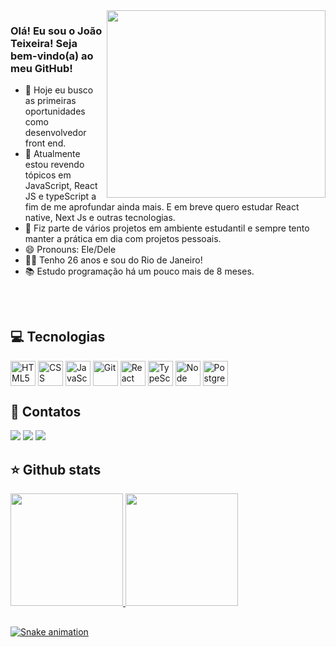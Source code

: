 
<img align="right" src="https://www.infowindtech.com/wp-content/themes/infowind/images/cover-image-svg.png"  background="transparent" height="300" width="350"/>

### Olá! Eu sou o João Teixeira! Seja bem-vindo(a) ao meu GitHub!



- 🎯 Hoje eu busco as primeiras oportunidades como desenvolvedor front end.
- 🌱 Atualmente estou revendo tópicos em JavaScript, React JS e typeScript a fim de me aprofundar ainda mais. E em breve quero estudar React native, Next Js e outras tecnologias.
- 👯 Fiz parte de vários projetos em ambiente estudantil e sempre tento manter a prática em dia com projetos pessoais.
- 😄 Pronouns: Ele/Dele
- 👦🏻 Tenho 26 anos e sou do Rio de Janeiro!
- 📚 Estudo programação há um pouco mais de 8 meses.

##



<div style="display: inline_block"><br>
<h2>💻 Tecnologias</h2> 
<img align="center" title="HTML5" height="40" width="40" src="https://cdn.jsdelivr.net/gh/devicons/devicon/icons/html5/html5-original.svg" />
<img align="center" title="CSS" height="40" width="40" src="https://cdn.jsdelivr.net/gh/devicons/devicon/icons/css3/css3-original.svg" />
<img align="center" title="JavaScript" height="40" width="40" src="https://cdn.jsdelivr.net/gh/devicons/devicon/icons/javascript/javascript-original.svg" />
<img align="center" title="Git" height="40" width="40" src="https://cdn.jsdelivr.net/gh/devicons/devicon/icons/git/git-original.svg" />
<img align="center" title="React JS" height="40" width="40" src="https://cdn.jsdelivr.net/gh/devicons/devicon/icons/react/react-original.svg" />
<img align="center" title="TypeScript" height="40" width="40" src="https://cdn.jsdelivr.net/gh/devicons/devicon/icons/typescript/typescript-original.svg" />
<img align="center" title="Node JS" height="40" width="40" src="https://cdn.jsdelivr.net/gh/devicons/devicon/icons/nodejs/nodejs-original.svg" />
<img align="center" title="PostgreSQL" height="40" width="40" src="https://cdn.jsdelivr.net/gh/devicons/devicon/icons/postgresql/postgresql-original.svg" />          
</div>

##
<div>
<h2>📲 Contatos</h2>
<a href="https://www.instagram.com/joaovitor_ts13/" target="_blank"><img src="https://img.shields.io/badge/-Instagram-%23E4405F?style=for-the-badge&logo=instagram&logoColor=white" target="_blank"></a>
<a href = "mailto:teixeirajoaovitor0@gmail.com"><img src="https://img.shields.io/badge/Gmail-D14836?style=for-the-badge&logo=gmail&logoColor=white" target="_blank"></a>
<a href="https://www.linkedin.com/in/joaoteixeira13/" target="_blank"><img src="https://img.shields.io/badge/-LinkedIn-%230077B5?style=for-the-badge&logo=linkedin&logoColor=white" target="_blank"></a>   
</div>

##

<div>
<h2>⭐ Github stats</h2> 
<a href="https://github.com/jotave8119">
<img height="180em" src="https://github-readme-stats.vercel.app/api/top-langs/?username=jotave8119&layout=compact&langs_count=7&theme=dracula"/>
<img height="180em" src="https://github-readme-stats.vercel.app/api?username=jotave8119&show_icons=true&theme=dracula&include_all_commits=true&count_private=true"/>
</div>

##

![Snake animation](https://github.com/jotave8119/jotave8119/blob/output/github-contribution-grid-snake.svg)

